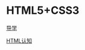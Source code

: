 # HTML5+CSS3

[导学](%E5%AF%BC%E5%AD%A6/%E5%AF%BC%E5%AD%A6.md)

[HTML认知](HTML%E8%AE%A4%E7%9F%A5/HTML%E8%AE%A4%E7%9F%A5.md)

